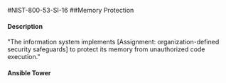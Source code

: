 #NIST-800-53-SI-16
##Memory Protection
#### Description
"The information system implements [Assignment: organization-defined security safeguards] to protect its memory from unauthorized code execution."
#### Ansible Tower

